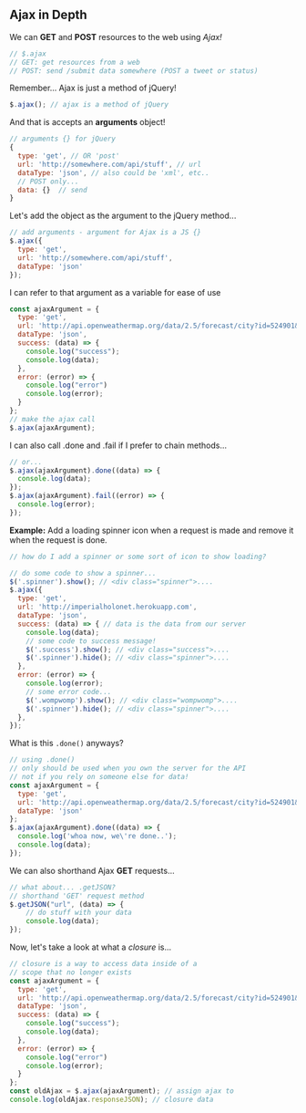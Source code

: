 ## Ajax in Depth
We can **GET** and **POST** resources to the web using *Ajax!*

```javascript
// $.ajax
// GET: get resources from a web
// POST: send /submit data somewhere (POST a tweet or status)
```

Remember... Ajax is just a method of jQuery!
```javascript
$.ajax(); // ajax is a method of jQuery
```

And that is accepts an **arguments** object!
```javascript
// arguments {} for jQuery
{
  type: 'get', // OR 'post'
  url: 'http://somewhere.com/api/stuff', // url
  dataType: 'json', // also could be 'xml', etc..
  // POST only...
  data: {}  // send
}
```

Let's add the object as the argument to the jQuery method...
```javascript
// add arguments - argument for Ajax is a JS {}
$.ajax({
  type: 'get',
  url: 'http://somewhere.com/api/stuff',
  dataType: 'json'
});
```

I can refer to that argument as a variable for ease of use
```javascript
const ajaxArgument = {
  type: 'get',
  url: 'http://api.openweathermap.org/data/2.5/forecast/city?id=524901&APPID=1111111111',
  dataType: 'json',
  success: (data) => {
    console.log("success");
    console.log(data);
  },
  error: (error) => {
    console.log("error")
    console.log(error);
  }
};
// make the ajax call
$.ajax(ajaxArgument);
```

I can also call .done and .fail if I prefer to chain methods...
```javascript
// or...
$.ajax(ajaxArgument).done((data) => {
  console.log(data);
});
$.ajax(ajaxArgument).fail((error) => {
  console.log(error);
});
```

**Example:** Add a loading spinner icon when a request is made and remove it when the request is done.
```javascript
// how do I add a spinner or some sort of icon to show loading?

// do some code to show a spinner...
$('.spinner').show(); // <div class="spinner">....
$.ajax({
  type: 'get',
  url: 'http://imperialholonet.herokuapp.com',
  dataType: 'json',
  success: (data) => { // data is the data from our server
    console.log(data);
    // some code to success message!
    $('.success').show(); // <div class="success">....
    $('.spinner').hide(); // <div class="spinner">....
  },
  error: (error) => {
    console.log(error);
    // some error code...
    $('.wompwomp').show(); // <div class="wompwomp">....
    $('.spinner').hide(); // <div class="spinner">....
  },
});
```

What is this `.done()` anyways?
```javascript
// using .done()
// only should be used when you own the server for the API
// not if you rely on someone else for data!
const ajaxArgument = {
  type: 'get',
  url: 'http://api.openweathermap.org/data/2.5/forecast/city?id=524901&APPID=1111111111',
  dataType: 'json'
};
$.ajax(ajaxArgument).done((data) => {
  console.log('whoa now, we\'re done..');
  console.log(data);
});
```

We can also shorthand Ajax **GET** requests...

```javascript
// what about... .getJSON?
// shorthand 'GET' request method
$.getJSON("url", (data) => {
    // do stuff with your data
    console.log(data);
});
```

Now, let's take a look at what a *closure* is...

```javascript
// closure is a way to access data inside of a
// scope that no longer exists
const ajaxArgument = {
  type: 'get',
  url: 'http://api.openweathermap.org/data/2.5/forecast/city?id=524901&APPID=1111111111',
  dataType: 'json',
  success: (data) => {
    console.log("success");
    console.log(data);
  },
  error: (error) => {
    console.log("error")
    console.log(error);
  }
};
const oldAjax = $.ajax(ajaxArgument); // assign ajax to
console.log(oldAjax.responseJSON); // closure data
```
